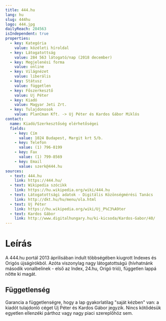 ```yaml
---
title: 444.hu
lang: hu
slug: 444hu
logo: 444.jpg
dailyReach: 284563
isIndependent: true
properties:
  - key: Kategória
    value: közéleti híroldal
  - key: Látogatottság
    value: 284 563 látogató/nap (2018 december)
  - key: Megjelenési forma
    value: online
  - key: Világnézet
    value: liberális
  - key: Státusz
    value: független
  - key: Főszerkesztő
    value: Uj Péter
  - key: Kiadó
    value: Magyar Jeti Zrt.
  - key: Tulajdonosok
    value: PlanCman Kft. -> Uj Péter és Kardos Gábor Miklós
contact:
  name: Kiadó/Szerkesztőség elérhetőségei
  fields:
    - key: Cím
      value: 1024 Budapest, Margit krt 5/b.
    - key: Telefon
      value: (1) 796-8199
    - key: Fax
      value: (1) 799-8569
    - key: Email
      value: szerk@444.hu
sources:
  - text: 444.hu
    link: https://444.hu/
  - text: Wikipedia szócikk
    link: https://hu.wikipedia.org/wiki/444.hu
  - text: Látogatottsági adatok - Digitális Közönségmérési Tanács
    link: http://dkt.hu/hu/menu/ola.html
  - text: Uj Péter
    link: https://hu.wikipedia.org/wiki/Uj_P%C3%A9ter
  - text: Kardos Gábor
    link: http://www.digitalhungary.hu/ki-kicsoda/Kardos-Gabor/40/
---
```


# Leírás

A 444.hu portál 2013 áprilisában indult többségében kiugrott Indexes és Origós újságírókból. Azóta viszonylag nagy látogatottságú (hívhatnánk második vonalbelinek - első az Index, 24.hu, Origó trió), független lappá nőtte ki magát.

## Függetlenség

Garancia a függetlenségre, hogy a lap gyakorlatilag "saját kézben" van: a kiadót tulajdonló céget Uj Péter és Kardos Gábor jegyzik.
Nincs kötődésük egyetlen ellenzéki párthoz vagy nagy piaci szereplőhöz sem.